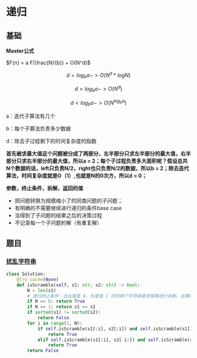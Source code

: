 

# 递归



## 基础



**Master公式**

$F(n) = a F(\frac{N}{b}) + O(N^d)$


$$
d = log_ba -> O(N^d*logN)
$$

$$
d > log_ba -> O(N^d)
$$

$$
d < log_ba -> O(N^{log_ba})
$$

a：迭代子算法有几个

b：每个子算法负责多少数据

d：除去子过程剩下的时间复杂度的指数

**首先被求最大值这个问题被分成了两部分，左半部分只求左半部分的最大值，右半部分只求右半部分的最大值，所以a = 2；每个子过程负责多大面积呢？假设总共N个数据的话，left只负责N/2，right也只负责N/2的数据，所以b = 2；除去迭代算法，时间复杂度就是O（1）,也就是N的0次方，所以d = 0；**



**参数，终止条件，拆解，返回的值**



- 把问题转换为规模缩小了的同类问题的子问题；
- 有明确的不需要继续进行递归的条件base case
- 当得到了子问题的结果之后的决策过程
- 不记录每一个子问题的解（有重复解）



## 题目



### [扰乱字符串](https://leetcode-cn.com/problems/scramble-string/)

```python
class Solution:
    @lru_cache(None)
    def isScramble(self, s1: str, s2: str) -> bool:
        N = len(s1)
        # 递归终止条件：当长度是 0、长度是 1 时的两个字符串是否相等进行判断。如果两个字符串本身包含的字符就不等，那么一定不是「扰乱字符串」，所以我们对两个字符串排序后是否相等也做判断
        if N == 0: return True
        if N == 1: return s1 == s2
        if sorted(s1) != sorted(s2):
            return False
        for i in range(1, N):
            if self.isScramble(s1[:i], s2[:i]) and self.isScramble(s1[i:], s2[i:]):
                return True
            elif self.isScramble(s1[:i], s2[-i:]) and self.isScramble(s1[i:], s2[:-i]):
                return True
        return False
```

